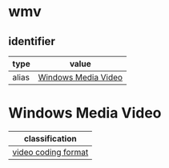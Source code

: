 # wmv

## identifier
| type              | value
| ----------------- | -----
| alias             | [Windows Media Video](#windows-media-video)

# Windows Media Video

| classification
| --------------
| [video coding format](video.md)


